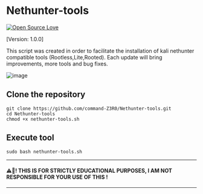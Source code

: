 # Nethunter-tools
[![Open Source Love](https://badges.frapsoft.com/os/v1/open-source.svg?v=102)](https://github.com/command-z3r0?tab=repositories) 

[Version: 1.0.0]

This script was created in order to facilitate the installation of kali nethunter compatible tools (Rootless,Lite,Rooted). Each update will bring improvements, more tools and bug fixes.

![image](https://raw.githubusercontent.com/command-Z3R0/Nethunter-tools/main/Nethunter-tools.png)


## Clone the repository
```shell
git clone https://github.com/command-Z3R0/Nethunter-tools.git
cd Nethunter-tools
chmod +x nethunter-tools.sh
```
## Execute tool
```shell
sudo bash nethunter-tools.sh
```

-----------------------------------------------------------------------------------------------------
#### ⚠️🚧! THIS IS FOR STRICTLY EDUCATIONAL PURPOSES, I AM NOT RESPONSIBLE FOR YOUR USE OF THIS !
------------------------------------------------------------------------------------------------------
